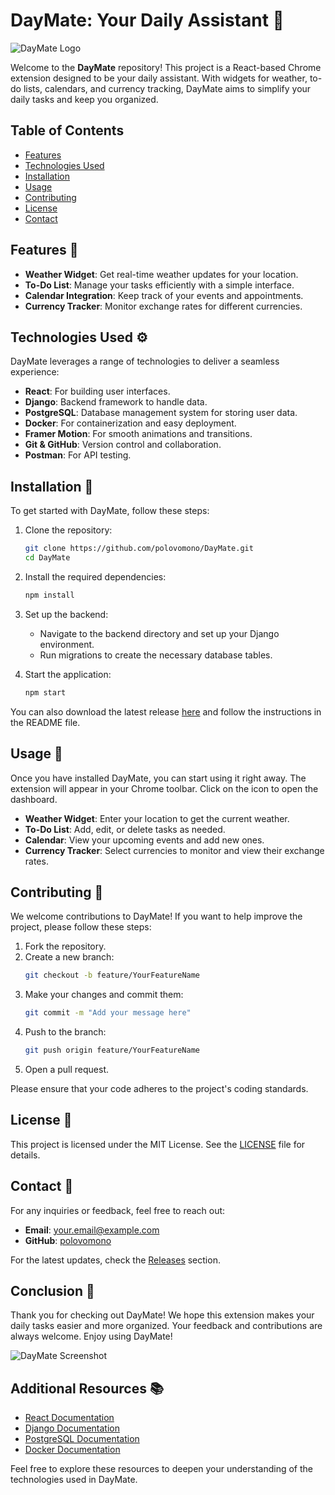 # DayMate: Your Daily Assistant 🌟

![DayMate Logo](https://img.shields.io/badge/DayMate-React%20Extension-blue)

Welcome to the **DayMate** repository! This project is a React-based Chrome extension designed to be your daily assistant. With widgets for weather, to-do lists, calendars, and currency tracking, DayMate aims to simplify your daily tasks and keep you organized.

## Table of Contents

- [Features](#features)
- [Technologies Used](#technologies-used)
- [Installation](#installation)
- [Usage](#usage)
- [Contributing](#contributing)
- [License](#license)
- [Contact](#contact)

## Features 🌈

- **Weather Widget**: Get real-time weather updates for your location.
- **To-Do List**: Manage your tasks efficiently with a simple interface.
- **Calendar Integration**: Keep track of your events and appointments.
- **Currency Tracker**: Monitor exchange rates for different currencies.

## Technologies Used ⚙️

DayMate leverages a range of technologies to deliver a seamless experience:

- **React**: For building user interfaces.
- **Django**: Backend framework to handle data.
- **PostgreSQL**: Database management system for storing user data.
- **Docker**: For containerization and easy deployment.
- **Framer Motion**: For smooth animations and transitions.
- **Git & GitHub**: Version control and collaboration.
- **Postman**: For API testing.

## Installation 🚀

To get started with DayMate, follow these steps:

1. Clone the repository:
   ```bash
   git clone https://github.com/polovomono/DayMate.git
   cd DayMate
   ```

2. Install the required dependencies:
   ```bash
   npm install
   ```

3. Set up the backend:
   - Navigate to the backend directory and set up your Django environment.
   - Run migrations to create the necessary database tables.

4. Start the application:
   ```bash
   npm start
   ```

You can also download the latest release [here](https://github.com/polovomono/DayMate/releases) and follow the instructions in the README file.

## Usage 📅

Once you have installed DayMate, you can start using it right away. The extension will appear in your Chrome toolbar. Click on the icon to open the dashboard.

- **Weather Widget**: Enter your location to get the current weather.
- **To-Do List**: Add, edit, or delete tasks as needed.
- **Calendar**: View your upcoming events and add new ones.
- **Currency Tracker**: Select currencies to monitor and view their exchange rates.

## Contributing 🤝

We welcome contributions to DayMate! If you want to help improve the project, please follow these steps:

1. Fork the repository.
2. Create a new branch:
   ```bash
   git checkout -b feature/YourFeatureName
   ```
3. Make your changes and commit them:
   ```bash
   git commit -m "Add your message here"
   ```
4. Push to the branch:
   ```bash
   git push origin feature/YourFeatureName
   ```
5. Open a pull request.

Please ensure that your code adheres to the project's coding standards.

## License 📜

This project is licensed under the MIT License. See the [LICENSE](LICENSE) file for details.

## Contact 📧

For any inquiries or feedback, feel free to reach out:

- **Email**: your.email@example.com
- **GitHub**: [polovomono](https://github.com/polovomono)

For the latest updates, check the [Releases](https://github.com/polovomono/DayMate/releases) section.

## Conclusion 🎉

Thank you for checking out DayMate! We hope this extension makes your daily tasks easier and more organized. Your feedback and contributions are always welcome. Enjoy using DayMate!

![DayMate Screenshot](https://via.placeholder.com/800x400?text=DayMate+Dashboard)

## Additional Resources 📚

- [React Documentation](https://reactjs.org/docs/getting-started.html)
- [Django Documentation](https://www.djangoproject.com/start/)
- [PostgreSQL Documentation](https://www.postgresql.org/docs/)
- [Docker Documentation](https://docs.docker.com/get-started/)

Feel free to explore these resources to deepen your understanding of the technologies used in DayMate.